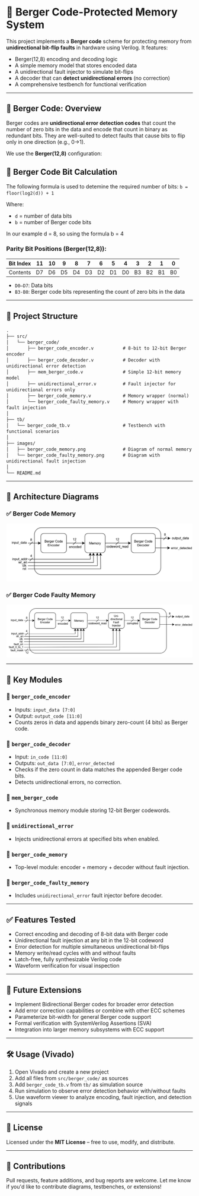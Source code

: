 # 🧠 Berger Code-Protected Memory System

This project implements a **Berger code** scheme for protecting memory from **unidirectional bit-flip faults** in hardware using Verilog. It features:

* Berger(12,8) encoding and decoding logic
* A simple memory model that stores encoded data
* A unidirectional fault injector to simulate bit-flips
* A decoder that can **detect unidirectional errors** (no correction)
* A comprehensive testbench for functional verification

---

## 📘 Berger Code: Overview

Berger codes are **unidirectional error detection codes** that count the number of zero bits in the data and encode that count in binary as redundant bits. They are well-suited to detect faults that cause bits to flip only in one direction (e.g., 0->1).

We use the **Berger(12,8)** configuration:

## 📏 Berger Code Bit Calculation

The following formula is used to detemine the required number of bits:
`b = floor(log2(d)) + 1`

Where:
- `d` = number of data bits
- `b` = number of Berger code bits

In our example d = 8, so using the formula b = 4

### Parity Bit Positions (Berger(12,8)):

| Bit Index | 11 | 10 | 9  | 8  | 7  | 6  | 5  | 4  | 3  | 2  | 1  | 0  |
| --------- | -- | -- | -- | -- | -- | -- | -- | -- | -- | -- | -- | -- |
| Contents  | D7 | D6 | D5 | D4 | D3 | D2 | D1 | D0 | B3 | B2 | B1 | B0 |

* `D0–D7`: Data bits
* `B3-B0`: Berger code bits representing the count of zero bits in the data

---

## 📂 Project Structure

```
.
├── src/
│   └── berger_code/
│       ├── berger_code_encoder.v           # 8-bit to 12-bit Berger encoder
│       ├── berger_code_decoder.v           # Decoder with unidirectional error detection
│       ├── mem_berger_code.v               # Simple 12-bit memory model
│       ├── unidirectional_error.v          # Fault injector for unidirectional errors only
│       ├── berger_code_memory.v            # Memory wrapper (normal)
│       └── berger_code_faulty_memory.v     # Memory wrapper with fault injection
│
├── tb/
│   └── berger_code_tb.v                    # Testbench with functional scenarios
│
├── images/
│   ├── berger_code_memory.png              # Diagram of normal memory
│   └── berger_code_faulty_memory.png       # Diagram with unidirectional fault injection
│
└── README.md
```

---

## 🧠 Architecture Diagrams

### ✅ Berger Code Memory

![Berger Code Memory](../../images/berger_code_memory.png)

### ✅ Berger Code Faulty Memory

![Berger Code Faulty Memory](../../images/berger_code_faulty_memory.png)

---

## 🔩 Key Modules

### 🔹 `berger_code_encoder`

* Inputs: `input_data [7:0]`
* Output: `output_code [11:0]`
* Counts zeros in data and appends binary zero-count (4 bits) as Berger code.

### 🔹 `berger_code_decoder`

* Input: `in_code [11:0]`
* Outputs: `out_data [7:0]`, `error_detected`
* Checks if the zero count in data matches the appended Berger code bits.
* Detects unidirectional errors, no correction.

### 🔹 `mem_berger_code`

* Synchronous memory module storing 12-bit Berger codewords.

### 🔹 `unidirectional_error`

* Injects unidirectional errors at specified bits when enabled.

### 🔹 `berger_code_memory`

* Top-level module: encoder + memory + decoder without fault injection.

### 🔹 `berger_code_faulty_memory`

* Includes `unidirectional_error` fault injector before decoder.

---

## ✅ Features Tested

* Correct encoding and decoding of 8-bit data with Berger code
* Unidirectional fault injection at any bit in the 12-bit codeword
* Error detection for multiple simultaneous unidirectional bit-flips
* Memory write/read cycles with and without faults
* Latch-free, fully synthesizable Verilog code
* Waveform verification for visual inspection

---

## 🚀 Future Extensions

* Implement Bidirectional Berger codes for broader error detection
* Add error correction capabilities or combine with other ECC schemes
* Parameterize bit-width for general Berger code support
* Formal verification with SystemVerilog Assertions (SVA)
* Integration into larger memory subsystems with ECC support

---

## 🛠️ Usage (Vivado)

1. Open Vivado and create a new project
2. Add all files from `src/berger_code/` as sources
3. Add `berger_code_tb.v` from `tb/` as simulation source
4. Run simulation to observe error detection behavior with/without faults
5. Use waveform viewer to analyze encoding, fault injection, and detection signals

---

## 📜 License

Licensed under the **MIT License** – free to use, modify, and distribute.

---

## 🤝 Contributions

Pull requests, feature additions, and bug reports are welcome.
Let me know if you'd like to contribute diagrams, testbenches, or extensions!
